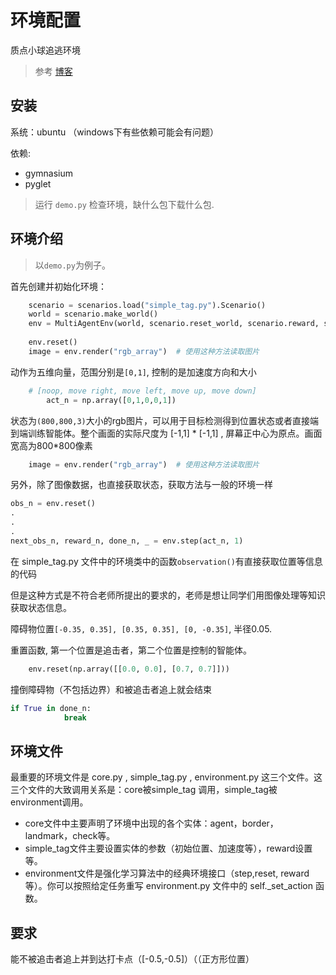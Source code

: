 # 环境配置

质点小球追逃环境

> 参考 [博客](https://blog.csdn.net/kysguqfxfr/article/details/100070584?utm_medium=distribute.pc_relevant.none-task-blog-BlogCommendFromMachineLearnPai2-3.channel_param&depth_1-utm_source=distribute.pc_relevant.none-task-blog-BlogCommendFromMachineLearnPai2-3.channel_param)

## 安装

系统：ubuntu （windows下有些依赖可能会有问题）

依赖:

- gymnasium 
- pyglet

> 运行 `demo.py` 检查环境，缺什么包下载什么包.

## 环境介绍

> 以`demo.py`为例子。

首先创建并初始化环境：

```py
    scenario = scenarios.load("simple_tag.py").Scenario()
    world = scenario.make_world()
    env = MultiAgentEnv(world, scenario.reset_world, scenario.reward, scenario.observation, info_callback=None, done_callback=scenario.is_done, shared_viewer = True)
    
    env.reset()
    image = env.render("rgb_array")  # 使用这种方法读取图片
```

动作为五维向量，范围分别是`[0,1]`, 控制的是加速度方向和大小

```py
	# [noop, move right, move left, move up, move down]
        act_n = np.array([0,1,0,0,1])
```

状态为`(800,800,3)`大小的rgb图片，可以用于目标检测得到位置状态或者直接端到端训练智能体。整个画⾯的实际尺度为 [-1,1] * [-1,1] , 屏幕正中⼼为原点。画⾯宽⾼为800*800像素

```py
    image = env.render("rgb_array")  # 使用这种方法读取图片
```

另外，除了图像数据，也直接获取状态，获取方法与一般的环境一样

```py
obs_n = env.reset()
.
.
.
next_obs_n, reward_n, done_n, _ = env.step(act_n, 1)
```

在 simple_tag.py ⽂件中的环境类中的函数`observation()`有直接获取位置等信息的代码

但是这种⽅式是不符合⽼师所提出的要求的，⽼师是想让同学们⽤图像处理等知识获取状态信息。

障碍物位置`[-0.35, 0.35], [0.35, 0.35], [0, -0.35]`, 半径0.05.

重置函数, 第一个位置是追击者，第二个位置是控制的智能体。

```py
    env.reset(np.array([[0.0, 0.0], [0.7, 0.7]]))
```

撞倒障碍物（不包括边界）和被追击者追上就会结束

```py
if True in done_n:
            break
```

## 环境文件

最重要的环境⽂件是 core.py , simple_tag.py , environment.py 这三个⽂件。这三个⽂件的⼤致调⽤关系是：core被simple_tag 调⽤，simple_tag被environment调⽤。
- core⽂件中主要声明了环境中出现的各个实体：agent，border，landmark，check等。
- simple_tag⽂件主要设置实体的参数（初始位置、加速度等），reward设置等。
- environment⽂件是强化学习算法中的经典环境接口（step,reset, reward等）。你可以按照给定任务重写 environment.py ⽂件中的 self._set_action 函数。

## 要求

能不被追击者追上并到达打卡点（[-0.5,-0.5]）（（正方形位置）
